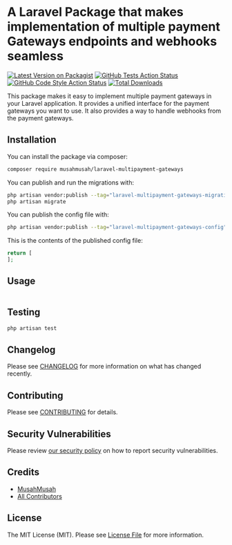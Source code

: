 # A Laravel Package that makes implementation of multiple payment Gateways endpoints and webhooks seamless 

[![Latest Version on Packagist](https://img.shields.io/packagist/v/musahmusah/laravel-multipayment-gateways.svg?style=flat-square)](https://packagist.org/packages/musahmusah/laravel-multipayment-gateways)
[![GitHub Tests Action Status](https://img.shields.io/github/workflow/status/musahmusah/laravel-multipayment-gateways/run-tests?label=tests)](https://github.com/musahmusah/laravel-multipayment-gateways/actions?query=workflow%3Arun-tests+branch%3Amain)
[![GitHub Code Style Action Status](https://img.shields.io/github/workflow/status/musahmusah/laravel-multipayment-gateways/Fix%20PHP%20code%20style%20issues?label=code%20style)](https://github.com/musahmusah/laravel-multipayment-gateways/actions?query=workflow%3A"Fix+PHP+code+style+issues"+branch%3Amain)
[![Total Downloads](https://img.shields.io/packagist/dt/musahmusah/laravel-multipayment-gateways.svg?style=flat-square)](https://packagist.org/packages/musahmusah/laravel-multipayment-gateways)

This package makes it easy to implement multiple payment gateways in your Laravel application. It provides a unified interface for the payment gateways you want to use. It also provides a way to handle webhooks from the payment gateways.

## Installation

You can install the package via composer:

```bash
composer require musahmusah/laravel-multipayment-gateways
```

You can publish and run the migrations with:

```bash
php artisan vendor:publish --tag="laravel-multipayment-gateways-migrations"
php artisan migrate
```

You can publish the config file with:

```bash
php artisan vendor:publish --tag="laravel-multipayment-gateways-config"
```

This is the contents of the published config file:

```php
return [
];
```

## Usage

```php

```

## Testing

```bash
php artisan test
```

## Changelog

Please see [CHANGELOG](CHANGELOG.md) for more information on what has changed recently.

## Contributing

Please see [CONTRIBUTING](CONTRIBUTING.md) for details.

## Security Vulnerabilities

Please review [our security policy](../../security/policy) on how to report security vulnerabilities.

## Credits

- [MusahMusah](https://github.com/MusahMusah)
- [All Contributors](../../contributors)

## License

The MIT License (MIT). Please see [License File](LICENSE.md) for more information.
